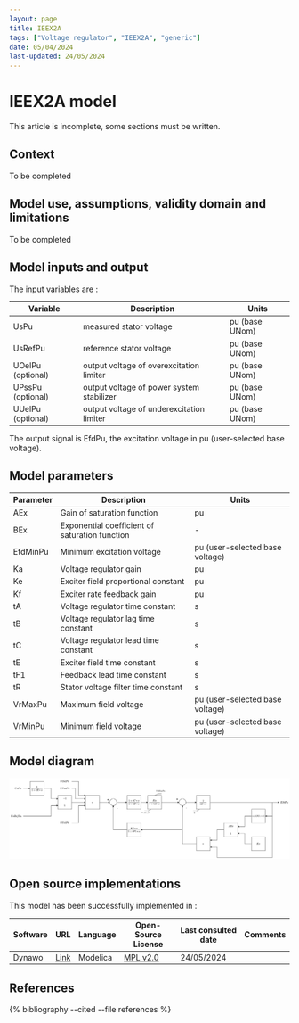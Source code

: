 ```yaml
---
layout: page
title: IEEX2A
tags: ["Voltage regulator", "IEEX2A", "generic"]
date: 05/04/2024
last-updated: 24/05/2024
---
```

# IEEX2A model

This article is incomplete, some sections must be written.

## Context

To be completed

## Model use, assumptions, validity domain and limitations

To be completed

## Model inputs and output

The input variables are :

| Variable | Description | Units |
|-----------|--------------| ------|
|UsPu |measured stator voltage | pu (base UNom)|
|UsRefPu |reference stator voltage|pu (base UNom)|
|UOelPu (optional) |output voltage of overexcitation limiter|pu (base UNom)|
|UPssPu (optional) |output voltage of power system stabilizer|pu (base UNom)|
|UUelPu (optional) |output voltage of underexcitation limiter|pu (base UNom)|

The output signal is EfdPu, the excitation voltage in pu (user-selected base voltage).

## Model parameters

| Parameter | Description | Units |
|-----------|--------------| ------|
AEx |Gain of saturation function|pu|
BEx |Exponential coefficient of saturation function|-|
EfdMinPu |Minimum excitation voltage|pu (user-selected base voltage)|
Ka |Voltage regulator gain|pu|
Ke |Exciter field proportional constant|pu|
Kf |Exciter rate feedback gain|pu|
tA |Voltage regulator time constant|s|
tB |Voltage regulator lag time constant|s|
tC |Voltage regulator lead time constant|s|
tE |Exciter field time constant|s|
tF1 |Feedback lead time constant|s|
tR |Stator voltage filter time constant|s|
VrMaxPu |Maximum field voltage|pu (user-selected base voltage)|
VrMinPu |Minimum field voltage|pu (user-selected base voltage)|

## Model diagram

<img src="/pages/models/regulations/IEEX2A/IEEX2A.drawio.svg" alt="IEEX2A diagram">

## Open source implementations

This model has been successfully implemented in :

| Software      | URL | Language | Open-Source License | Last consulted date | Comments |
| ------------- | --- | -------- | ------------------- | ------------------- | -------- |
| Dynawo | [Link](https://github.com/dynawo/dynawo) | Modelica | [MPL v2.0](https://www.mozilla.org/en-US/MPL/2.0/)  | 24/05/2024 |  |

## References

{% bibliography --cited --file references  %}
